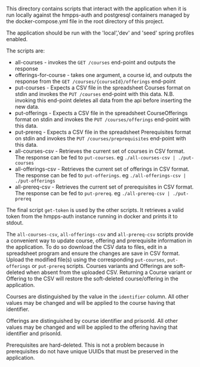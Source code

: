 This directory contains scripts that interact with the application when it is run locally against the hmpps-auth and 
postgresql containers managed by the docker-compose.yml file in the root directory of this project.

The application should be run with the 'local','dev' and 'seed' spring profiles enabled.

The scripts are:
* all-courses - invokes the `GET /courses` end-point and outputs the response
* offerings-for-course - takes one argument, a course id, and outputs the response from the `GET /courses/{courseId}/offerings` end-point
* put-courses - Expects a CSV file in the spreadsheet Courses format on stdin and invokes the `PUT /courses` end-point with this data. N.B. invoking this end-point deletes all data from the api before inserting the new data.
* put-offerings - Expects a CSV file in the spreadsheet CourseOfferings format on stdin and invokes the `PUT /courses/offerings` end-point with this data.
* put-prereq - Expects a CSV file in the spreadsheet Prerequisites format on stdin and invokes the `PUT /courses/preprequisites` end-point with this data.
* all-courses-csv - Retrieves the current set of courses in CSV format. The response can be fed to `put-courses`. eg `./all-courses-csv | ./put-courses`
* all-offerings-csv - Retrieves the current set of offerings in CSV format. The response can be fed to `put-offerings`. eg `./all-offerings-csv | ./put-offerings`
* all-prereq-csv - Retrieves the current set of prerequisites in CSV format. The response can be fed to `put-prereq`. eg `./all-prereq-csv | ./put-prereq`

The final script `get-token` is used by the other scripts. It retrieves a valid token from the hmpps-auth instance 
running in docker and prints it to stdout.

The `all-courses-csv`, `all-offerings-csv` and `all-prereq-csv` scripts provide a convenient way
to update course, offering and prerequisite information in the application. To do so
download the CSV data to files,  edit in a spreadsheet program and ensure the changes are save
in CSV format. Upload the modified file(s) using the corresponding `put-courses`, `put-offerings` or `put-prereq`
scripts.  Courses variants and Offerings are soft-deleted when absent from the uploaded CSV.
Returning a Course variant or Offering to the CSV will restore the soft-deleted course/offering in the application.

Courses are distinguished by the value in the `identifier` column. All other values may be changed
and will be applied to the course having that identifier.

Offerings are distinguished by course identifier and prisonId.  All other values may be changed and will
be applied to the offering having that identifier and prisonId.

Prerequisites are hard-deleted.
This is not a problem because in prerequisites do not have unique UUIDs that must be preserved in the application.